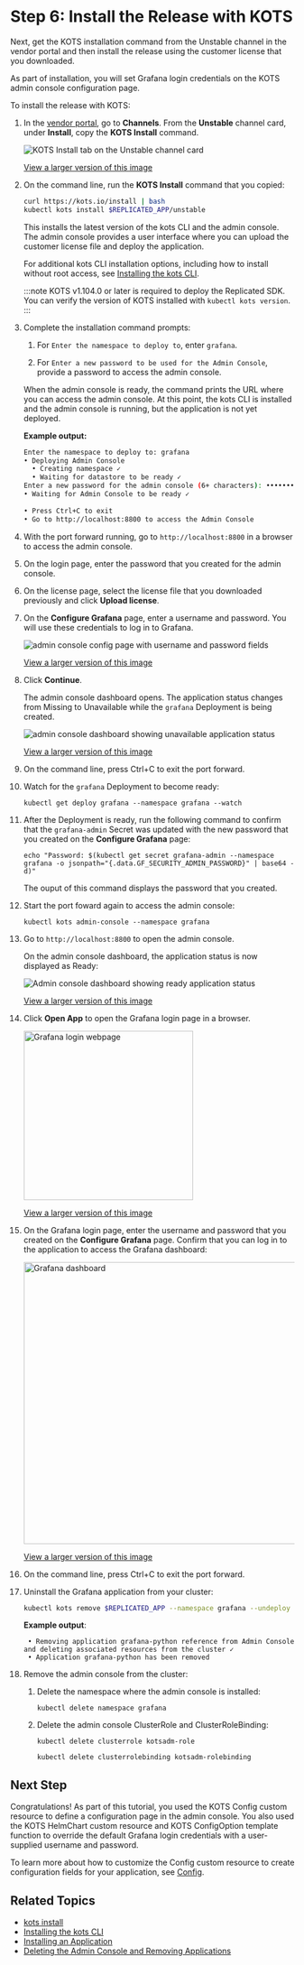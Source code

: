 # Step 6: Install the Release with KOTS

Next, get the KOTS installation command from the Unstable channel in the vendor portal and then install the release using the customer license that you downloaded.

As part of installation, you will set Grafana login credentials on the KOTS admin console configuration page.

To install the release with KOTS:

1. In the [vendor portal](https://vendor.replicated.com), go to **Channels**. From the **Unstable** channel card, under **Install**, copy the **KOTS Install** command.

    ![KOTS Install tab on the Unstable channel card](/images/grafana-unstable-channel.png)

    [View a larger version of this image](/images/grafana-unstable-channel.png)

1. On the command line, run the **KOTS Install** command that you copied:

    ```bash
    curl https://kots.io/install | bash
    kubectl kots install $REPLICATED_APP/unstable
    ```

    This installs the latest version of the kots CLI and the  admin console. The admin console provides a user interface where you can upload the customer license file and deploy the application.

    For additional kots CLI installation options, including how to install without root access, see [Installing the kots CLI](/reference/kots-cli-getting-started).

    :::note
    KOTS v1.104.0 or later is required to deploy the Replicated SDK. You can verify the version of KOTS installed with `kubectl kots version`.
    :::

1. Complete the installation command prompts:

    1. For `Enter the namespace to deploy to`, enter `grafana`. 

    1. For `Enter a new password to be used for the Admin Console`, provide a password to access the admin console.

   When the admin console is ready, the command prints the URL where you can access the admin console. At this point, the kots CLI is installed and the admin console is running, but the application is not yet deployed.

   **Example output:**

   ```bash
   Enter the namespace to deploy to: grafana
   • Deploying Admin Console
     • Creating namespace ✓
     • Waiting for datastore to be ready ✓
   Enter a new password for the admin console (6+ characters): ••••••••
   • Waiting for Admin Console to be ready ✓
 
   • Press Ctrl+C to exit
   • Go to http://localhost:8800 to access the Admin Console
   ```

1. With the port forward running, go to `http://localhost:8800` in a browser to access the admin console.

1. On the login page, enter the password that you created for the admin console.

1. On the license page, select the license file that you downloaded previously and click **Upload license**.

1. On the **Configure Grafana** page, enter a username and password. You will use these credentials to log in to Grafana.

     ![admin console config page with username and password fields](/images/grafana-config.png)

     [View a larger version of this image](/images/grafana-config.png)

1. Click **Continue**.

     The admin console dashboard opens. The application status changes from Missing to Unavailable while the `grafana` Deployment is being created.

     ![admin console dashboard showing unavailable application status](/images/grafana-unavailable.png)

     [View a larger version of this image](/images/grafana-unavailable.png)

1. On the command line, press Ctrl+C to exit the port forward.

1. Watch for the `grafana` Deployment to become ready:

    ```
    kubectl get deploy grafana --namespace grafana --watch
    ```

1. After the Deployment is ready, run the following command to confirm that the `grafana-admin` Secret was updated with the new password that you created on the **Configure Grafana** page:

   ```
   echo "Password: $(kubectl get secret grafana-admin --namespace grafana -o jsonpath="{.data.GF_SECURITY_ADMIN_PASSWORD}" | base64 -d)"
   ```

   The ouput of this command displays the password that you created.

1. Start the port foward again to access the admin console:

   ```
   kubectl kots admin-console --namespace grafana 
   ```

1. Go to `http://localhost:8800` to open the admin console.   

   On the admin console dashboard, the application status is now displayed as Ready:

   ![Admin console dashboard showing ready application status](/images/grafana-ready.png)

   [View a larger version of this image](/images/grafana-ready.png)

1. Click **Open App** to open the Grafana login page in a browser.

   <img alt="Grafana login webpage" src="/images/grafana-login.png" width="300px"/>

   [View a larger version of this image](/images/grafana-login.png)

1. On the Grafana login page, enter the username and password that you created on the **Configure Grafana** page. Confirm that you can log in to the application to access the Grafana dashboard:

   <img alt="Grafana dashboard" src="/images/grafana-dashboard.png" width="500px"/>

   [View a larger version of this image](/images/grafana-dashboard.png)

1. On the command line, press Ctrl+C to exit the port forward. 

1. Uninstall the Grafana application from your cluster:

    ```bash
    kubectl kots remove $REPLICATED_APP --namespace grafana --undeploy
    ```
    **Example output**:
    ```
     • Removing application grafana-python reference from Admin Console and deleting associated resources from the cluster ✓
     • Application grafana-python has been removed
    ```

1. Remove the admin console from the cluster:  

   1. Delete the namespace where the admin console is installed:

      ```
      kubectl delete namespace grafana
      ```
   1. Delete the admin console ClusterRole and ClusterRoleBinding:  

      ```
      kubectl delete clusterrole kotsadm-role
      ```
      ```
      kubectl delete clusterrolebinding kotsadm-rolebinding
      ```

## Next Step

Congratulations! As part of this tutorial, you used the KOTS Config custom resource to define a configuration page in the admin console. You also used the KOTS HelmChart custom resource and KOTS ConfigOption template function to override the default Grafana login credentials with a user-supplied username and password.

To learn more about how to customize the Config custom resource to create configuration fields for your application, see [Config](/reference/custom-resource-config).

## Related Topics

* [kots install](/reference/kots-cli-install/)
* [Installing the kots CLI](/reference/kots-cli-getting-started/)
* [Installing an Application](/enterprise/installing-overview)
* [Deleting the Admin Console and Removing Applications](/enterprise/delete-admin-console)
